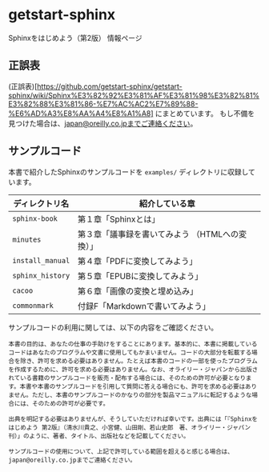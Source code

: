# getstart-sphinx

Sphinxをはじめよう（第2版） 情報ページ

## 正誤表

(正誤表)[https://github.com/getstart-sphinx/getstart-sphinx/wiki/Sphinx%E3%82%92%E3%81%AF%E3%81%98%E3%82%81%E3%82%88%E3%81%86-%E7%AC%AC2%E7%89%88-%E6%AD%A3%E8%AA%A4%E8%A1%A8] にまとめています。
もし不備を見つけた場合は、japan@oreilly.co.jpまでご連絡ください。

## サンプルコード

本書で紹介したSphinxのサンプルコードを ``examples/`` ディレクトリに収録しています。

| ディレクトリ名    | 紹介している章                                    |
| ----------------- | ------------------------------------------------- |
| `sphinx-book`     | 第１章「Sphinxとは」                              |
| `minutes`         | 第３章「議事録を書いてみよう （HTMLへの変換）」   |
| `install_manual`  | 第４章「PDFに変換してみよう」                     |
| `sphinx_history`  | 第５章「EPUBに変換してみよう」                    |
| `cacoo`           | 第６章「画像の変換と埋め込み」                    |
| `commonmark`      | 付録F「Markdownで書いてみよう」                   |

サンプルコードの利用に関しては、以下の内容をご確認ください。

    本書の目的は、あなたの仕事の手助けをすることにあります。基本的に、本書に掲載しているコードはあなたのプログラムや文書に使用してもかまいません。コードの大部分を転載する場合を除き、許可を求める必要はありません。たとえば本書のコードの一部を使ったプログラムを作成するために、許可を求める必要はありません。なお、オライリー・ジャパンから出版されている書籍のサンプルコードを販売・配布する場合には、そのための許可が必要となります。本書や本書のサンプルコードを引用して質問に答える場合にも、許可を求める必要はありません。ただし、本書のサンプルコードのかなりの部分を製品マニュアルに転記するような場合には、そのための許可が必要です。

    出典を明記する必要はありませんが、そうしていただければ幸いです。出典には「『Sphinxをはじめよう 第2版』（清水川貴之、小宮健、山田剛、若山史郎　著、オライリー・ジャパン刊）」のように、著者、タイトル、出版社などを記載してください。

    サンプルコードの使用について、上記で許可している範囲を超えると感じる場合は、japan@oreilly.co.jpまでご連絡ください。
